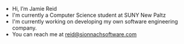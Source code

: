 - Hi, I’m Jamie Reid
- I'm currently a Computer Science student at SUNY New Paltz
- I'm currently working on developing my own software engineering company.
- You can reach me at reid@sionnachsoftware.com

<!---
reidj5/reidj5 is a ✨ special ✨ repository because its `README.md` (this file) appears on your GitHub profile.
You can click the Preview link to take a look at your changes.
--->
